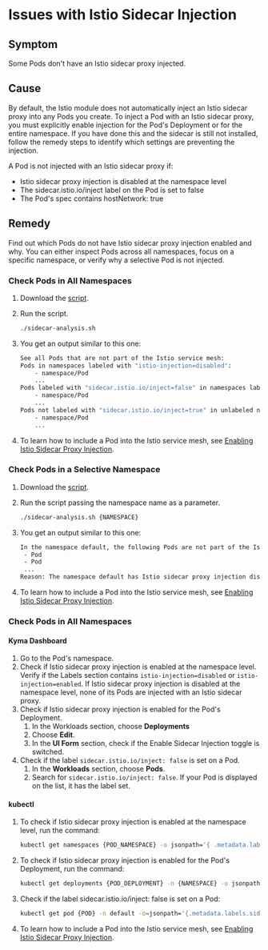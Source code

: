 # Issues with Istio Sidecar Injection

## Symptom

Some Pods don't have an Istio sidecar proxy injected.

## Cause

By default, the Istio module does not automatically inject an Istio sidecar proxy into any Pods you create. To inject a Pod with an Istio sidecar proxy, you must explicitly enable injection for the Pod's Deployment or for the entire namespace. If you have done this and the sidecar is still not installed, follow the remedy steps to identify which settings are preventing the injection.

A Pod is not injected with an Istio sidecar proxy if:
- Istio sidecar proxy injection is disabled at the namespace level
- The sidecar.istio.io/inject label on the Pod is set to false
- The Pod's spec contains hostNetwork: true

## Remedy

Find out which Pods do not have Istio sidecar proxy injection enabled and why. You can either inspect Pods across all namespaces, focus on a specific namespace, or verify why a selective Pod is not injected.

### Check Pods in All Namespaces

1. Download the [script](../../assets/sidecar-analysis.sh).
2. Run the script.

    ```bash
    ./sidecar-analysis.sh
    ```

3. You get an output similar to this one:

    ```bash
    See all Pods that are not part of the Istio service mesh:
    Pods in namespaces labeled with "istio-injection=disabled":
        - namespace/Pod
        ...
    Pods labeled with "sidecar.istio.io/inject=false" in namespaces labeled with "istio-injection=enabled":
        - namespace/Pod
        ...
    Pods not labeled with "sidecar.istio.io/inject=true" in unlabeled namespaces:
        - namespace/Pod
        ...
    ```
4. To learn how to include a Pod into the Istio service mesh, see [Enabling Istio Sidecar Proxy Injection](../tutorials/01-40-enable-sidecar-injection.md).

### Check Pods in a Selective Namespace

1. Download the [script](../../assets/sidecar-analysis.sh).
2. Run the script passing the namespace name as a parameter.

    ```bash
    ./sidecar-analysis.sh {NAMESPACE}
    ```

3. You get an output similar to this one:

    ```bash
    In the namespace default, the following Pods are not part of the Istio service mesh:
     - Pod
     - Pod
     ...
    Reason: The namespace default has Istio sidecar proxy injection disabled, so none of its Pods have been injected with an Istio sidecar proxy.
    ```
4. To learn how to include a Pod into the Istio service mesh, see [Enabling Istio Sidecar Proxy Injection](../tutorials/01-40-enable-sidecar-injection.md).

### Check Pods in All Namespaces

<!-- tabs:start -->

#### **Kyma Dashboard**

1. Go to the Pod's namespace.
2. Check if Istio sidecar proxy injection is enabled at the namespace level.
    Verify if the Labels section contains `istio-injection=disabled` or `istio-injection=enabled`. If Istio sidecar proxy injection is disabled at the namespace level, none of its Pods are injected with an Istio sidecar proxy.
3. Check if Istio sidecar proxy injection is enabled for the Pod's Deployment.
   1. In the Workloads section, choose **Deployments**
   2. Choose **Edit**. 
   3. In the **UI Form** section, check if the Enable Sidecar Injection toggle is switched.
4. Check if the label `sidecar.istio.io/inject: false` is set on a Pod.
   1. In the **Workloads** section, choose **Pods**.
   2. Search for `sidecar.istio.io/inject: false`. 
   If your Pod is displayed on the list, it has the label set.

#### **kubectl**

1. To check if Istio sidecar proxy injection is enabled at the namespace level, run the command:

    ```bash
    kubectl get namespaces {POD_NAMESPACE} -o jsonpath='{ .metadata.labels.istio-injection }'
    ```

2. To check if Istio sidecar proxy injection is enabled for the Pod's Deployment, run the command:

    ```bash
    kubectl get deployments {POD_DEPLOYMENT} -n {NAMESPACE} -o jsonpath='{ .spec.template.metadata.labels }'
    ```
3. Check if the label sidecar.istio.io/inject: false is set on a Pod:
    ```bash
    kubectl get pod {POD} -n default -o=jsonpath='{.metadata.labels.sidecar\.istio\.io/inject}
    ```
4. To learn how to include a Pod into the Istio service mesh, see [Enabling Istio Sidecar Proxy Injection](https://help.sap.com/docs/btp/sap-business-technology-platform-internal/enabling-istio-sidecar-proxy?locale=en-US&state=DRAFT&version=Internal).

<!-- tabs:end -->